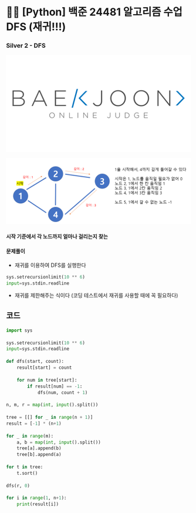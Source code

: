 # 🧑‍💻 [Python] 백준 24481 알고리즘 수업 DFS (재귀!!!)

### Silver 2 - DFS

![boj-og](백준_1374.assets/boj-og.png)

![image-20230211135725433](31_백준_24481.assets/image-20230211135725433.png)



#### 시작 기준에서 각 노드까지 얼마나 걸리는지 찾는 



#### 문제풀이

- 재귀를 이용하여 DFS를 실행한다

```python
sys.setrecursionlimit(10 ** 6)
input=sys.stdin.readline
```

- 재귀를 제한해주는 식이다 (코딩 테스트에서 재귀를 사용할 때에 꼭 필요하다)






## 코드

```python
import sys

sys.setrecursionlimit(10 ** 6)
input=sys.stdin.readline

def dfs(start, count):
    result[start] = count

    for num in tree[start]:
        if result[num] == -1:
            dfs(num, count + 1)

n, m, r = map(int, input().split())

tree = [[] for _ in range(n + 1)]
result = [-1] * (n+1)

for _ in range(m):
    a, b = map(int, input().split())
    tree[a].append(b)
    tree[b].append(a)

for t in tree:
    t.sort()

dfs(r, 0)

for i in range(1, n+1):
    print(result[i])
```



